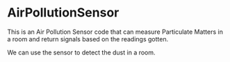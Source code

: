 # AirPollutionSensor

This is an Air Pollution Sensor code that can measure Particulate Matters in a room and return signals based on the readings gotten.

We can use the sensor to detect the dust in a room.

